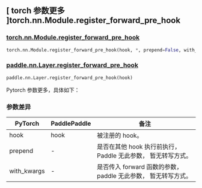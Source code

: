 ## [ torch 参数更多 ]torch.nn.Module.register_forward_pre_hook
### [torch.nn.Module.register_forward_pre_hook](https://pytorch.org/docs/stable/generated/torch.nn.Module.html#torch.nn.Module.register_forward_pre_hook)

```python
torch.nn.Module.register_forward_pre_hook(hook, *, prepend=False, with_kwargs=False)
```

### [paddle.nn.Layer.register_forward_pre_hook](https://www.paddlepaddle.org.cn/documentation/docs/zh/develop/api/paddle/nn/Layer_cn.html#register-forward-pre-hook-hook)

```python
paddle.nn.Layer.register_forward_pre_hook(hook)
```
Pytorch 参数更多，具体如下：

### 参数差异
| PyTorch       | PaddlePaddle | 备注                                                   |
| ------------- | ------------ | ------------------------------------------------------ |
| hook       | hook    |  被注册的 hook。                   |
| prepend       | -    | 是否在其他 hook 执行前执行，Paddle 无此参数， 暂无转写方式。                   |
| with_kwargs       | -    | 是否传入 forward 函数的参数，paddle 无此参数， 暂无转写方式。                   |
